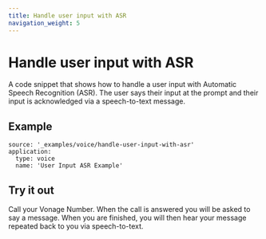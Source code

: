 ```yaml
---
title: Handle user input with ASR
navigation_weight: 5
---
```


# Handle user input with ASR

A code snippet that shows how to handle a user input with Automatic Speech Recognition (ASR). 
The user says their input at the prompt and their input is acknowledged
via a speech-to-text message.

## Example

```code_snippets
source: '_examples/voice/handle-user-input-with-asr'
application:
  type: voice
  name: 'User Input ASR Example'
```

## Try it out

Call your Vonage Number. When the call is answered you will be asked
to say a message. When you are finished, you will then hear
your message repeated back to you via speech-to-text.
